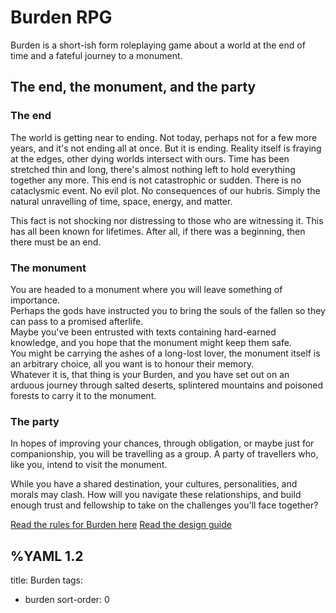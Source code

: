 # Burden RPG

Burden is a short-ish form roleplaying game about a world at the end of time and a fateful journey to a monument.

## The end, the monument, and the party

### The end

The world is getting near to ending. Not today, perhaps not for a few more years, and it's not ending all at once. But it is ending. Reality itself is fraying at the edges, other dying worlds intersect with ours. Time has been stretched thin and long, there's almost nothing left to hold everything together any more.
This end is not catastrophic or sudden. There is no cataclysmic event. No evil plot. No consequences of our hubris. Simply the natural unravelling of time, space, energy, and matter.

This fact is not shocking nor distressing to those who are witnessing it. This has all been known for lifetimes. After all, if there was a beginning, then there must be an end.  

### The monument

You are headed to a monument where you will leave something of importance.   
Perhaps the gods have instructed you to bring the souls of the fallen so they can pass to a promised afterlife.  
Maybe you've been entrusted with texts containing hard-earned knowledge, and you hope that the monument might keep them safe.  
You might be carrying the ashes of a long-lost lover, the monument itself is an arbitrary choice, all you want is to honour their memory.  
Whatever it is, that thing is your Burden, and you have set out on an arduous journey through salted deserts, splintered mountains and poisoned forests to carry it to the monument.  
  
### The party

In hopes of improving your chances, through obligation, or maybe just for companionship, you will be travelling as a group. A party of travellers who, like you, intend to visit the monument.  
  
While you have a shared destination, your cultures, personalities, and morals may clash. How will you navigate these relationships, and build enough trust and fellowship to take on the challenges you'll face together?

[Read the rules for Burden here](/burden/rules)
[Read the design guide](/burden/design-guide)


%YAML 1.2
---
title: Burden
tags:
  - burden
sort-order: 0